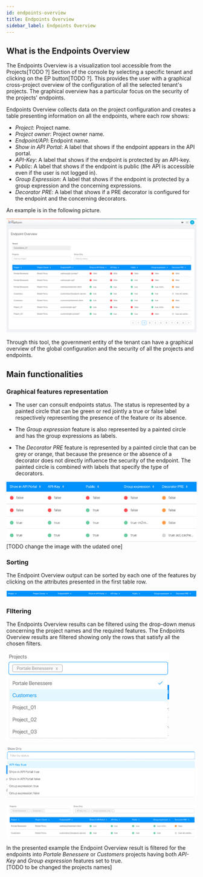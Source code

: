 ```yaml
---
id: endpoints-overview
title: Endpoints Overview
sidebar_label: Endpoints Overview
---
```

## What is the Endpoints Overview

The Endpoints Overview is a visualization tool accessible from the Projects[TODO ?] Section of the console by selecting a specific tenant and clicking on the EP button[TODO ?]. This provides the user with a graphical cross-project overview of the configuration of all the selected tenant's projects. The graphical overview has a particular focus on the security of the projects' endpoints.  

Endpoints Overview collects data on the project configuration and creates a table presenting information on all the endpoints, where each row shows:
* *Project*: Project name.
* *Project owner*: Project owner name.
* *Endpoint/API*: Endpoint name.
* *Show in API Portal*: A label that shows if the endpoint appears in the API portal.
* *API-Key*: A label that shows if the endpoint is protected by an API-key.
* *Public*: A label that shows if the endpoint is public (the API is accessible even if the user is not logged in).
* *Group Expression*: A label that shows if the endpoint is protected by a group expression and the concerning expressions.
* *Decorator PRE*: A label that shows if a PRE decorator is configured for the endpoint and the concerning decorators.  

An example is in the following picture.

![Endpoints Overview visualization](img/endpoints-overview-visualization.png)

Through this tool, the government entity of the tenant can have a graphical overview of the global configuration and the security of all the projects and endpoints.

## Main functionalities

### Graphical features representation

* The user can consult endpoints status. The status is represented by a painted circle that can be green or red jointly a true or false label respectively representing the presence of the feature or its absence.

* The *Group expression* feature is also represented by a painted circle and has the group expressions as labels.

* The *Decorator PRE* feature is represented by a painted circle that can be grey or orange, that because the presence or the absence of a decorator does not directly influence the security of the endpoint. The painted circle is combined with labels that specify the type of decorators.

![Graphical features](img/graphical-features.png)  
[TODO change the image with the udated one]
### Sorting

The Endpoint Overview output can be sorted by each one of the features by clicking on the attributes presented in the first table row.

![Sort](img/sort.png)

### FIltering

The Endpoints Overview results can be filtered using the drop-down menus concerning the project names and the required features. The Endpoints Overview results are filtered showing only the rows that satisfy all the chosen filters.

![Project filter](img/project-name-filter.png)

![Feature filter](img/feature-filter.png)

![Filter](img/filter.png)

In the presented example the Endpoint Overview result is filtered for the endpoints into *Portale Benessere* or *Customers* projects having both *API-Key* and *Group expression* features set to true.  
[TODO to be changed the projects names]
